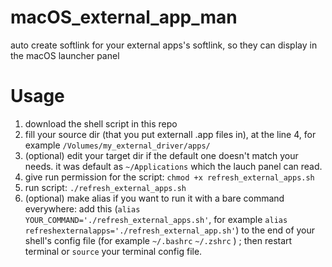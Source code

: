 # macOS_external_app_man
auto create softlink for your external apps's softlink, so they can display in the macOS launcher panel

# Usage
1. download the shell script in this repo
2. fill your source dir (that you put externall .app files in), at the line 4, for example `/Volumes/my_external_driver/apps/`
3. (optional) edit your target dir if the default one doesn't match your needs. it was default as `~/Applications` which the lauch panel can read. 
4. give run permission for the script: `chmod +x refresh_external_apps.sh`
5. run script: `./refresh_external_apps.sh`
6. (optional) make alias if you want to run it with a bare command everywhere: add this (`alias YOUR_COMMAND='./refresh_external_apps.sh'`, for example `alias refreshexternalapps='./refresh_external_app.sh'`) to the end of your shell's config file (for example `~/.bashrc` `~/.zshrc` ) ; then restart terminal or `source` your terminal config file.
